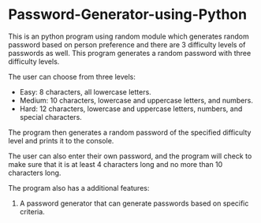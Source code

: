 # Password-Generator-using-Python
This is an python program using random module which generates random password based on person preference and there are 3 difficulty levels of passwords as well.
This program generates a random password with three difficulty levels.

The user can choose from three levels:

* Easy: 8 characters, all lowercase letters.
* Medium: 10 characters, lowercase and uppercase letters, and numbers.
* Hard: 12 characters, lowercase and uppercase letters, numbers, and special characters.

The program then generates a random password of the specified difficulty level and prints it to the console.

The user can also enter their own password, and the program will check to make sure that it is at least 4 characters long and no more than 10 characters long.

The program also has a additional features:

1. A password generator that can generate passwords based on specific criteria.
